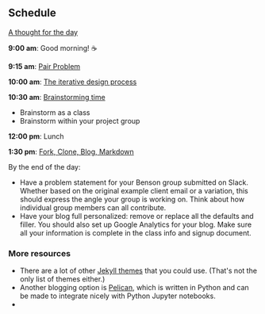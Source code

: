 ## Schedule

[A thought for the day](https://twitter.com/sanityinc/status/581079954307305472)

**9:00 am**: Good morning! :coffee:

**9:15 am**: [Pair Problem](pair.md)

**10:00 am**: [The iterative design process](Design_Process.pdf)

**10:30 am**: [Brainstorming time](Brainstorming_Guidelines.md)

 * Brainstorm as a class
 * Brainstorm within your project group

**12:00 pm**: Lunch

**1:30 pm**: [Fork, Clone, Blog, Markdown](fork_clone_blog_markdown.md)

By the end of the day:

 * Have a problem statement for your Benson group submitted on Slack. Whether based on the original example client email or a variation, this should express the angle your group is working on. Think about how individual group members can all contribute.
 * Have your blog full personalized: remove or replace all the defaults and filler. You should also set up Google Analytics for your blog. Make sure all your information is complete in the class info and signup document.


### More resources

 * There are a lot of other [Jekyll themes](https://github.com/jekyll/jekyll/wiki/Themes) that you could use. (That's not the only list of themes either.)
 * Another blogging option is [Pelican](http://blog.getpelican.com/), which is written in Python and can be made to integrate nicely with Python Jupyter notebooks.
 * 
 



